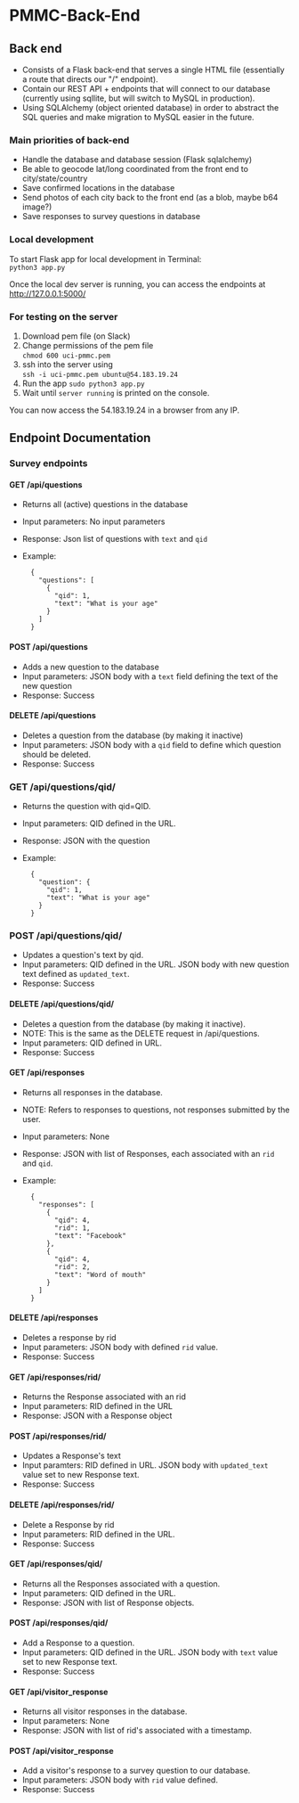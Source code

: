 # PMMC-Back-End

## Back end
- Consists of a Flask back-end that serves a single HTML file (essentially a route that directs our "/" endpoint).
- Contain our REST API + endpoints that will connect to our database (currently using sqllite, but will switch to MySQL in production).
- Using SQLAlchemy (object oriented database) in order to abstract the SQL queries and make migration to MySQL easier in the future.

### Main priorities of back-end
- Handle the database and database session (Flask sqlalchemy)
- Be able to geocode lat/long coordinated from the front end to city/state/country
- Save confirmed locations in the database
- Send photos of each city back to the front end (as a blob, maybe b64 image?)
- Save responses to survey questions in database

### Local development
To start Flask app for local development in Terminal:  
```python3 app.py```  

Once the local dev server is running, you can access the endpoints at http://127.0.0.1:5000/

### For testing on the server
1. Download pem file (on Slack)
2. Change permissions of the pem file  
```chmod 600 uci-pmmc.pem```
3. ssh into the server using  
```ssh -i uci-pmmc.pem ubuntu@54.183.19.24```
4. Run the app
```sudo python3 app.py```
5. Wait until ```server running``` is printed on the console.

You can now access the 54.183.19.24 in a browser from any IP.

## Endpoint Documentation

### Survey endpoints

#### GET /api/questions
* Returns all (active) questions in the database
* Input parameters: No input parameters
* Response: Json list of questions with `text` and `qid`
* Example:

        
        {
          "questions": [
            {
              "qid": 1,
              "text": "What is your age"
            }
          ]
        }
        
#### POST /api/questions 
* Adds a new question to the database
* Input parameters: JSON body with a `text` field defining the text of the new question
* Response: Success

#### DELETE /api/questions
* Deletes a question from the database (by making it inactive)
* Input parameters: JSON body with a `qid` field to define which question should be deleted.
* Response: Success

### GET /api/questions/qid/<QID>
* Returns the question with qid=QID.
* Input parameters: QID defined in the URL.
* Response: JSON with the question 
* Example: 

        {
          "question": {
            "qid": 1,
            "text": "What is your age"
          }
        }


### POST /api/questions/qid/<qid> 
* Updates a question's text by qid. 
* Input parameters: QID defined in the URL. JSON body with new question text defined as `updated_text`. 
* Response: Success 

#### DELETE /api/questions/qid/<QID>
* Deletes a question from the database (by making it inactive). 
* NOTE: This is the same as the DELETE request in /api/questions.
* Input parameters: QID defined in URL.
* Response: Success 

#### GET /api/responses
* Returns all responses in the database. 
* NOTE: Refers to responses to questions, not responses submitted by the user.
* Input parameters: None 
* Response: JSON with list of Responses, each associated with an `rid` and `qid`. 
* Example: 

        {
          "responses": [
            {
              "qid": 4,
              "rid": 1,
              "text": "Facebook"
            },
            {
              "qid": 4,
              "rid": 2,
              "text": "Word of mouth"
            }
          ]
        }

#### DELETE /api/responses
* Deletes a response by rid
* Input parameters: JSON body with defined `rid` value. 
* Response: Success

#### GET /api/responses/rid/<RID>
* Returns the Response associated with an rid
* Input parameters: RID defined in the URL
* Response: JSON with a Response object
  
#### POST /api/responses/rid/<RID>
* Updates a Response's text
* Input paramters: RID defined in URL. JSON body with `updated_text` value set to new Response text.
* Response: Success
  
#### DELETE /api/responses/rid/<RID>
* Delete a Response by rid
* Input parameters: RID defined in the URL.
* Response: Success
  
#### GET /api/responses/qid/<QID>
* Returns all the Responses associated with a question.
* Input parameters: QID defined in the URL.
* Response: JSON with list of Response objects.

#### POST /api/responses/qid/<QID>
* Add a Response to a question.
* Input parameters: QID defined in the URL. JSON body with `text` value set to new Response text.
* Response: Success
  
#### GET /api/visitor_response
* Returns all visitor responses in the database.
* Input parameters: None
* Response: JSON with list of rid's associated with a timestamp.

#### POST /api/visitor_response
* Add a visitor's response to a survey question to our database.
* Input parameters: JSON body with `rid` value defined.
* Response: Success
  

